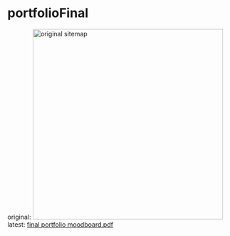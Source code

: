 # portfolioFinal
original:
<img width="427" alt="original sitemap" src="https://user-images.githubusercontent.com/75154890/146120595-41d95578-c476-4ce6-8643-cd873ab87292.png">
latest:
[final portfolio moodboard.pdf](https://github.com/duorfan/portfolioFinal/files/7716372/final.portfolio.moodboard.pdf)
